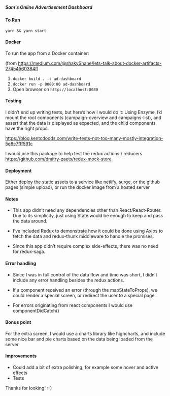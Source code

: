 ##### Sam's Online Advertisement Dashboard

#### To Run
`yarn && yarn start`

#### Docker
To run the app from a Docker container:

(from https://medium.com/@shakyShane/lets-talk-about-docker-artifacts-27454560384f)
1. `docker build . -t ad-dashboard`
2. `docker run -p 8080:80 ad-dashboard`
3. Open browser on `http://localhost:8080`

#### Testing
I didn’t end up writing tests, but here’s how I would do it:
Using Enzyme, I’d mount the root components (campaign-overview and campaigns-list), and assert that the data is displayed as expected, and the child components have the right props.

https://blog.kentcdodds.com/write-tests-not-too-many-mostly-integration-5e8c7fff591c

I would use this package to help test the redux actions / reducers
https://github.com/dmitry-zaets/redux-mock-store

#### Deployment
Either deploy the static assets to a service like netlify, surge, or the github pages (simple upload), or run the docker image from a hosted server

#### Notes
- This app didn’t need any dependencies other than React/React-Router. Due to its simplicity, just using State would be enough to keep and pass the data around.

- I’ve included Redux to demonstrate how it could be done using Axios to fetch the data and redux-thunk middleware to handle the promises.

 - Since this app didn’t require complex side-effects, there was no need for redux-saga.

 
#### Error handling
- Since I was in full control of the data flow and time was short, I didn’t include any error handling besides the redux actions.

- If a component received an error (through the mapStateToProps), we could render a special screen, or redirect the user to a special page.

- For errors originating from react components I would use componentDidCatch()


#### Bonus point
For the extra screen, I would use a charts library like highcharts, and include some nice bar and pie charts based on the data being loaded from the server


#### Improvements
- Could add a bit of extra polishing, for example some hover and active effects
- Tests

Thanks for looking! :-)